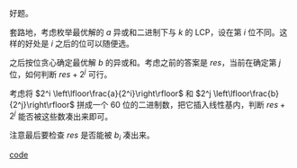 好题。

套路地，考虑枚举最优解的 $a$ 异或和二进制下与 $k$ 的 $\text{LCP}$，设在第 $i$ 位不同。这样的好处是 $i$ 之后的位可以随便选。

之后按位贪心确定最优解 $b$ 的异或和。考虑之前的答案是 $res$，当前在确定第 $j$ 位，如何判断 $res + 2^j$ 可行。

考虑将 $2^i \left\lfloor\frac{a}{2^i}\right\rfloor$ 和 $2^j \left\lfloor\frac{b}{2^j}\right\rfloor$ 拼成一个 $60$ 位的二进制数，把它插入线性基内，判断 $res + 2^j$ 能否被这些数凑出来即可。

注意最后要检查 $res$ 是否能被 $b_i$ 凑出来。

[code](https://atcoder.jp/contests/abc249/submissions/42268312)